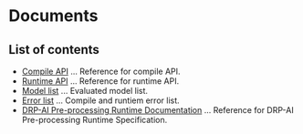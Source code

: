 # Documents 

## List of contents

 - [Compile API](./Compile_API.md) ... Reference for compile API.
 - [Runtime API](./Runtime_API.md) ... Reference for runtime API.
 - [Model list](./Model_List.md) ... Evaluated model list.
 - [Error list](./Error_List.md) ... Compile and runtiem error list.
 - [DRP-AI Pre-processing Runtime Documentation](./PreRuntime.md) ... Reference for DRP-AI Pre-processing Runtime Specification.